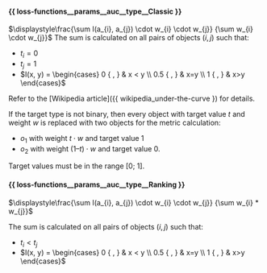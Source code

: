 #### {{ loss-functions__params__auc__type__Classic }}

$\displaystyle\frac{\sum I(a_{i}, a_{j}) \cdot w_{i} \cdot w_{j}} {\sum w_{i} \cdot w_{j}}$
The sum is calculated on all pairs of objects $(i,j)$ such that:
- $t_{i} = 0$
- $t_{j} = 1$
- $I(x, y) = \begin{cases} 0 { , } & x < y \\ 0.5 { , } & x=y \\ 1 { , } & x>y \end{cases}$

Refer to the [Wikipedia article]({{ wikipedia_under-the-curve }) for details.

If the target type is not binary, then every object with target value $t$ and weight $w$ is replaced with two objects for the metric calculation:

- $o_{1}$ with weight $t \cdot w$ and target value 1
- $o_{2}$ with weight $(1 – t) \cdot w$ and target value 0.

Target values must be in the range [0; 1].

#### {{ loss-functions__params__auc__type__Ranking }}

$\displaystyle\frac{\sum I(a_{i}, a_{j}) \cdot w_{i} \cdot w_{j}} {\sum w_{i} * w_{j}}$

The sum is calculated on all pairs of objects $(i,j)$ such that:
- $t_{i} < t_{j}$
- $I(x, y) = \begin{cases} 0 { , } & x < y \\ 0.5 { , } & x=y \\ 1 { , } & x>y \end{cases}$
